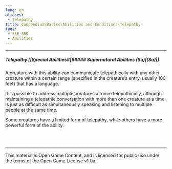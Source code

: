 ```yaml
---
lang: en
aliases:
 - Telepathy
title: Compendium\Basics\Abilities and Conditions\Telepathy
tags: 
 - 35E_SRD
 - Abilities
---
```


---
##### Telepathy [[Special Abilities#|##### Supernatural Abilities (Su)|(Su)]]

A creature with this ability can communicate telepathically with any other creature within a certain range (specified in the creature’s entry, usually 100 feet) that has a language. 

It is possible to address multiple creatures at once telepathically, although maintaining a telepathic conversation with more than one creature at a time is just as difficult as simultaneously speaking and listening to multiple people at the same time.

Some creatures have a limited form of telepathy, while others have a more powerful form of the ability.


<br><br>



---



This material is Open Game Content, and is licensed for public use under the terms of the Open Game License v1.0a.

